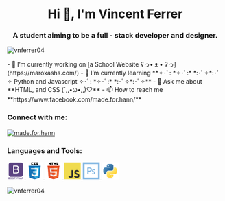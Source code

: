 <h1 align="center">Hi 👋, I'm Vincent Ferrer</h1>
<h3 align="center">A student aiming to be a full - stack developer and designer.</h3>
<p align="left"><img src="https://komarev.com/ghpvc/?username=vnferrer04&label=Profile%20views&color=0e75b6&style=flat" alt="vnferrer04" /></p>
- 🔭 I’m currently working on [a School Website ʕっ• ᴥ • ʔっ](https://maroxashs.com/) - 🌱 I’m currently learning **✧･ﾟ: *✧･ﾟ:* *:･ﾟ✧*:･ﾟ✧ Python and Javascript ✧･ﾟ: *✧･ﾟ:* *:･ﾟ✧*:･ﾟ✧** - 💬 Ask me about **HTML, and CSS (´,,•ω•,,)♡** - 📫
How to reach me **https://www.facebook.com/made.for.hann/**
<h3 align="left">Connect with me:</h3>
<p align="left">
    <a href="https://fb.com/made.for.hann" target="blank">
        <img align="center" src="https://raw.githubusercontent.com/rahuldkjain/github-profile-readme-generator/master/src/images/icons/Social/facebook.svg" alt="made.for.hann" height="30" width="40" />
    </a>
</p>
<h3 align="left">Languages and Tools:</h3>
<p align="left">
    <a href="https://getbootstrap.com" target="_blank"> <img src="https://raw.githubusercontent.com/devicons/devicon/master/icons/bootstrap/bootstrap-plain-wordmark.svg" alt="bootstrap" width="40" height="40" /> </a>
    <a href="https://www.w3schools.com/css/" target="_blank"> <img src="https://raw.githubusercontent.com/devicons/devicon/master/icons/css3/css3-original-wordmark.svg" alt="css3" width="40" height="40" /> </a>
    <a href="https://www.w3.org/html/" target="_blank"> <img src="https://raw.githubusercontent.com/devicons/devicon/master/icons/html5/html5-original-wordmark.svg" alt="html5" width="40" height="40" /> </a>
    <a href="https://developer.mozilla.org/en-US/docs/Web/JavaScript" target="_blank">
        <img src="https://raw.githubusercontent.com/devicons/devicon/master/icons/javascript/javascript-original.svg" alt="javascript" width="40" height="40" />
    </a>
    <a href="https://www.photoshop.com/en" target="_blank"> <img src="https://raw.githubusercontent.com/devicons/devicon/master/icons/photoshop/photoshop-line.svg" alt="photoshop" width="40" height="40" /> </a>
    <a href="https://www.python.org" target="_blank"> <img src="https://raw.githubusercontent.com/devicons/devicon/master/icons/python/python-original.svg" alt="python" width="40" height="40" /> </a>
</p>
<p><img align="center" src="https://github-readme-stats.vercel.app/api/top-langs?username=vnferrer04&show_icons=true&locale=en&layout=compact" alt="vnferrer04" /></p>
